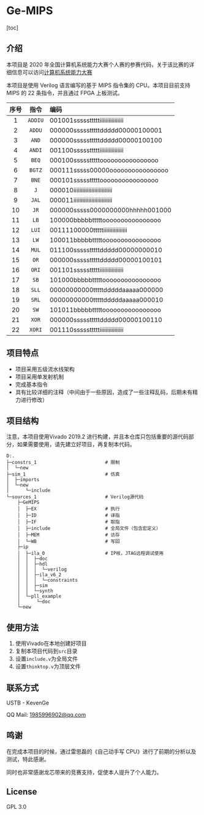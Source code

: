 # Ge-MIPS

[toc]

## 介绍

本项目是 2020 年全国计算机系统能力大赛个人赛的参赛代码，关于该比赛的详细信息可以访问[计算机系统能力大赛](http://www.nscscc.org/a/guanyudasai/2020/0418/60.html)

本项目是使用 Verilog 语言编写的基于 MIPS 指令集的 CPU。本项目目前支持 MIPS 的 22 条指令，并且通过 FPGA 上板测试。

| 序号 |  指令   | 编码                             |
| :--: | :-----: | :------------------------------- |
|  1   | `ADDIU` | 001001ssssstttttiiiiiiiiiiiiiiii |
|  2   | `ADDU`  | 000000ssssstttttddddd00000100001 |
|  3   |  `AND`  | 000000ssssstttttddddd00000100100 |
|  4   | `ANDI`  | 001100ssssstttttiiiiiiiiiiiiiiii |
|  5   |  `BEQ`  | 000100ssssstttttoooooooooooooooo |
|  6   | `BGTZ`  | 000111sssss00000oooooooooooooooo |
|  7   |  `BNE`  | 000101ssssstttttoooooooooooooooo |
|  8   |   `J`   | 000010iiiiiiiiiiiiiiiiiiiiiiiiii |
|  9   |  `JAL`  | 000011iiiiiiiiiiiiiiiiiiiiiiiiii |
|  10  |  `JR`   | 000000sssss0000000000hhhhh001000 |
|  11  |  `LB`   | 100000bbbbbtttttoooooooooooooooo |
|  12  |  `LUI`  | 00111100000tttttiiiiiiiiiiiiiiii |
|  13  |  `LW`   | 100011bbbbbtttttoooooooooooooooo |
|  14  |  `MUL`  | 011100ssssstttttddddd00000000010 |
|  15  |  `OR`   | 000000ssssstttttddddd00000100101 |
|  16  |  `ORI`  | 001101ssssstttttiiiiiiiiiiiiiiii |
|  17  |  `SB`   | 101000bbbbbtttttoooooooooooooooo |
|  18  |  `SLL`  | 00000000000tttttdddddaaaaa000000 |
|  19  |  `SRL`  | 00000000000tttttdddddaaaaa000010 |
|  20  |  `SW`   | 101011bbbbbtttttoooooooooooooooo |
|  21  |  `XOR`  | 000000ssssstttttddddd00000100110 |
|  22  | `XORI`  | 001110ssssstttttiiiiiiiiiiiiiiii |

## 项目特点

-   项目采用五级流水线架构
-   项目采用单发射机制
-   完成基本指令
-   具有比较详细的注释（中间由于一些原因，造成了一些注释乱码，后期未有精力进行修改）

## 项目结构

注意，本项目使用Vivado 2019.2 进行构建，并且本仓库只包括重要的源代码部分，如果需要使用，请先建立好项目，再复制本代码。

```text
D:.
├─constrs_1                         # 限制
│  └─new
├─sim_1                             # 仿真
│  ├─imports
│  └─new
│      └─include
└─sources_1                         # Verilog源代码
    ├─GeMIPS
    │  ├─EX                         # 执行
    │  ├─ID                         # 译指
    │  ├─IF                         # 取指
    │  ├─include                    # 全局文件（包含宏定义）
    │  ├─MEM                        # 访存
    │  └─WB                         # 写回
    ├─ip
    │  ├─ila_0                      # IP核，JTAG远程调试使用
    │  │  ├─doc
    │  │  ├─hdl
    │  │  │  └─verilog
    │  │  ├─ila_v6_2
    │  │  │  └─constraints
    │  │  ├─sim
    │  │  └─synth
    │  └─pll_example
    │      └─doc
    └─new
```

## 使用方法

1. 使用Vivado在本地创建好项目
2. 复制本项目代码到`src`目录
3. 设置`include.v`为全局文件
4. 设置`thinktop.v`为顶层文件

## 联系方式

USTB - KevenGe

QQ Mail: 1985996902@qq.com

## 鸣谢

在完成本项目的时候，通过雷思磊的《自己动手写 CPU》进行了前期的分析以及测试，特此感谢。

同时也非常感谢龙芯带来的竞赛支持，促使本人提升了个人能力。

## License

GPL 3.0

